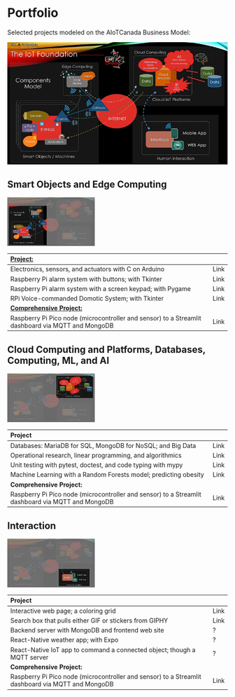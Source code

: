 # Portfolio

Selected projects modeled on the  AIoTCanada Business Model:

<img src="img/model1.jpg" alt="Modèle d'AIoTCanada">

## Smart Objects and Edge Computing

<img src="img/model1a.jpg" alt="Modèle d'AIoTCanada" width="200">

| <u>Project:</u>     |      |
|:-----|:-----|
| Electronics, sensors, and actuators with C on Arduino | Link  |
| Raspberry Pi alarm system with buttons; with Tkinter | Link  |
| Raspberry Pi alarm system with a screen keypad; with Pygame | Link  |
| RPi Voice-commanded Domotic System; with Tkinter | Link  |
| <b><u>Comprehensive Project:<u></b> |       |
| Raspberry Pi Pico node (microcontroller and sensor) to a Streamlit dashboard via MQTT and MongoDB | Link  |

## Cloud Computing and Platforms, Databases, Computing, ML, and AI

<img src="img/model1b.jpg" alt="Modèle d'AIoTCanada" width="200">

| Project     |      |
|:-----|:-----|
| Databases: MariaDB for SQL, MongoDB for NoSQL; and Big Data | Link  |
| Operational research, linear programming, and algorithmics | Link  |
| Unit testing with pytest, doctest, and code typing with mypy | Link  |
| Machine Learning with a Random Forests model; predicting obesity | Link  |
| **Comprehensive Project:** |       |
| Raspberry Pi Pico node (microcontroller and sensor) to a Streamlit dashboard via MQTT and MongoDB | Link  |

## Interaction

<img src="img/model1c.jpg" alt="Modèle d'AIoTCanada" width="200">

| Project     |      |
|:-----|:-----|
| Interactive web page; a coloring grid | Link  |
| Search box that pulls either GIF or stickers from GIPHY | Link  |
| Backend server with MongoDB and frontend web site | ?  |
| React-Native weather app; with Expo | ?  |
| React-Native IoT app to command a connected object; though a MQTT server | ?  |
| **Comprehensive Project:** |       |
| Raspberry Pi Pico node (microcontroller and sensor) to a Streamlit dashboard via MQTT and MongoDB | Link  |
